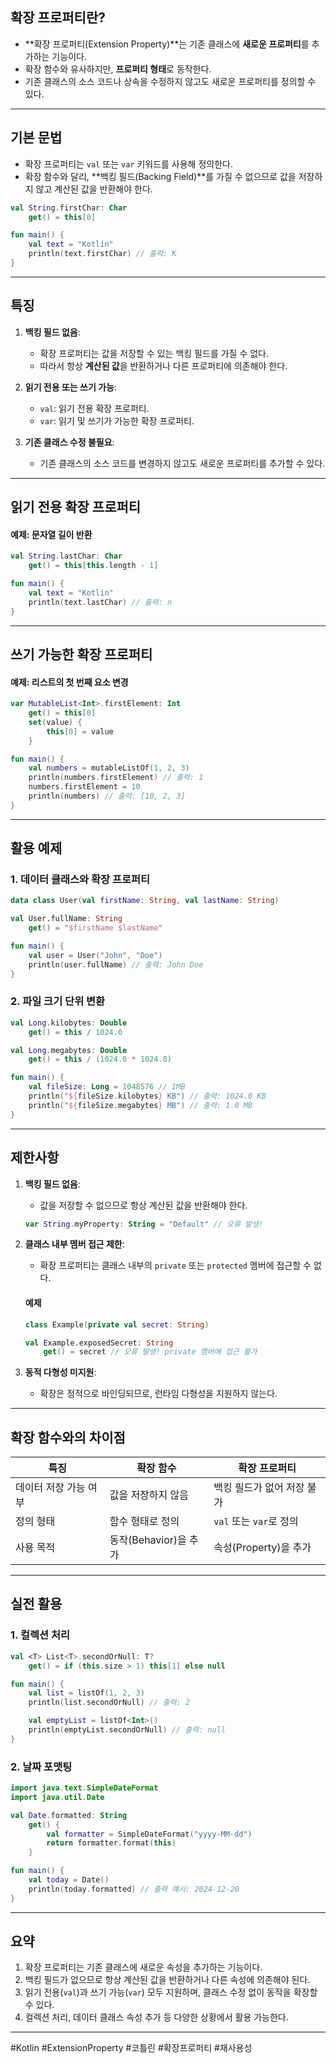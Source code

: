 ## **확장 프로퍼티란?**
- **확장 프로퍼티(Extension Property)**는 기존 클래스에 **새로운 프로퍼티**를 추가하는 기능이다.
- 확장 함수와 유사하지만, **프로퍼티 형태**로 동작한다.
- 기존 클래스의 소스 코드나 상속을 수정하지 않고도 새로운 프로퍼티를 정의할 수 있다.

---

## **기본 문법**
- 확장 프로퍼티는 `val` 또는 `var` 키워드를 사용해 정의한다.
- 확장 함수와 달리, **백킹 필드(Backing Field)**를 가질 수 없으므로 값을 저장하지 않고 계산된 값을 반환해야 한다.

```kotlin
val String.firstChar: Char
    get() = this[0]

fun main() {
    val text = "Kotlin"
    println(text.firstChar) // 출력: K
}
```

---

## **특징**
1. **백킹 필드 없음**:
    - 확장 프로퍼티는 값을 저장할 수 있는 백킹 필드를 가질 수 없다.
    - 따라서 항상 **계산된 값**을 반환하거나 다른 프로퍼티에 의존해야 한다.

2. **읽기 전용 또는 쓰기 가능**:
    - `val`: 읽기 전용 확장 프로퍼티.
    - `var`: 읽기 및 쓰기가 가능한 확장 프로퍼티.

3. **기존 클래스 수정 불필요**:
    - 기존 클래스의 소스 코드를 변경하지 않고도 새로운 프로퍼티를 추가할 수 있다.

---

## **읽기 전용 확장 프로퍼티**

#### **예제: 문자열 길이 반환**
```kotlin
val String.lastChar: Char
    get() = this[this.length - 1]

fun main() {
    val text = "Kotlin"
    println(text.lastChar) // 출력: n
}
```

---

## **쓰기 가능한 확장 프로퍼티**

#### **예제: 리스트의 첫 번째 요소 변경**
```kotlin
var MutableList<Int>.firstElement: Int
    get() = this[0]
    set(value) {
        this[0] = value
    }

fun main() {
    val numbers = mutableListOf(1, 2, 3)
    println(numbers.firstElement) // 출력: 1
    numbers.firstElement = 10
    println(numbers) // 출력: [10, 2, 3]
}
```

---

## **활용 예제**

### **1. 데이터 클래스와 확장 프로퍼티**
```kotlin
data class User(val firstName: String, val lastName: String)

val User.fullName: String
    get() = "$firstName $lastName"

fun main() {
    val user = User("John", "Doe")
    println(user.fullName) // 출력: John Doe
}
```

### **2. 파일 크기 단위 변환**
```kotlin
val Long.kilobytes: Double
    get() = this / 1024.0

val Long.megabytes: Double
    get() = this / (1024.0 * 1024.0)

fun main() {
    val fileSize: Long = 1048576 // 1MB
    println("${fileSize.kilobytes} KB") // 출력: 1024.0 KB
    println("${fileSize.megabytes} MB") // 출력: 1.0 MB
}
```

---

## **제한사항**

1. **백킹 필드 없음**:
    - 값을 저장할 수 없으므로 항상 계산된 값을 반환해야 한다.
   ```kotlin
   var String.myProperty: String = "Default" // 오류 발생!
   ```

2. **클래스 내부 멤버 접근 제한**:
    - 확장 프로퍼티는 클래스 내부의 `private` 또는 `protected` 멤버에 접근할 수 없다.

   #### **예제**
   ```kotlin
   class Example(private val secret: String)

   val Example.exposedSecret: String
       get() = secret // 오류 발생! private 멤버에 접근 불가
   ```

3. **동적 다형성 미지원**:
    - 확장은 정적으로 바인딩되므로, 런타임 다형성을 지원하지 않는다.

---

## **확장 함수와의 차이점**

| 특징                  | 확장 함수                          | 확장 프로퍼티                     |
|-----------------------|------------------------------------|-----------------------------------|
| 데이터 저장 가능 여부 | 값을 저장하지 않음                 | 백킹 필드가 없어 저장 불가        |
| 정의 형태            | 함수 형태로 정의                  | `val` 또는 `var`로 정의           |
| 사용 목적            | 동작(Behavior)을 추가              | 속성(Property)을 추가             |

---

## **실전 활용**

### **1. 컬렉션 처리**
```kotlin
val <T> List<T>.secondOrNull: T?
    get() = if (this.size > 1) this[1] else null

fun main() {
    val list = listOf(1, 2, 3)
    println(list.secondOrNull) // 출력: 2

    val emptyList = listOf<Int>()
    println(emptyList.secondOrNull) // 출력: null
}
```

### **2. 날짜 포맷팅**
```kotlin
import java.text.SimpleDateFormat
import java.util.Date

val Date.formatted: String
    get() {
        val formatter = SimpleDateFormat("yyyy-MM-dd")
        return formatter.format(this)
    }

fun main() {
    val today = Date()
    println(today.formatted) // 출력 예시: 2024-12-20
}
```

---

## **요약**

1. 확장 프로퍼티는 기존 클래스에 새로운 속성을 추가하는 기능이다.
2. 백킹 필드가 없으므로 항상 계산된 값을 반환하거나 다른 속성에 의존해야 된다.
3. 읽기 전용(`val`)과 쓰기 가능(`var`) 모두 지원하며, 클래스 수정 없이 동작을 확장할 수 있다.
4. 컬렉션 처리, 데이터 클래스 속성 추가 등 다양한 상황에서 활용 가능한다.

---

#Kotlin #ExtensionProperty #코틀린 #확장프로퍼티 #재사용성

